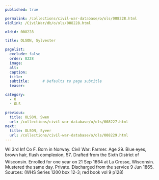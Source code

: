```yaml
---
published: true

permalink: /collections/civil-war-database/o/ols/008228.html
oldlink: /CivilWar/db/o/ols/008228.html

oldid: 008228

title: OLSON, Sylvester

pagelist:
  exclude: false
  order: 8228
  image: 
  alt:
  caption:
  title:
  subtitle:      # Defaults to page subtitle
  teaser:

category: 
  - O 
  - OLS

previous:
  title: OLSON, Swen
  url: /collections/civil-war-database/o/ols/008227.html  
next:
  title: OLSON, Syver
  url: /collections/civil-war-database/o/ols/008229.html   
---
```

WI 3rd Inf Co F. Born in Norway. Civil War: Farmer. Age 29. Blue eyes, brown hair, flush complexion, 5&#146;7&#148;. Drafted from the Sixth District of Wisconsin. Enrolled for one year on 21 Sep 1864 at La Crosse, Wisconsin. Mustered the same day. Private. Discharged from the service 9 Jun 1865. Sources: (WHS Series 1200 box 12-3; red book vol 9 p128)